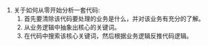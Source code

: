 1. 关于如何从零开始分析一套代码:
    1. 首先要清除该代码要处理的业务是什么，并对该业务有充分的了解。
    2. 从业务逻辑中抽象出核心的关键词。
    3. 在代码中搜索该核心关键词，然后根据业务逻辑反推代码逻辑。

